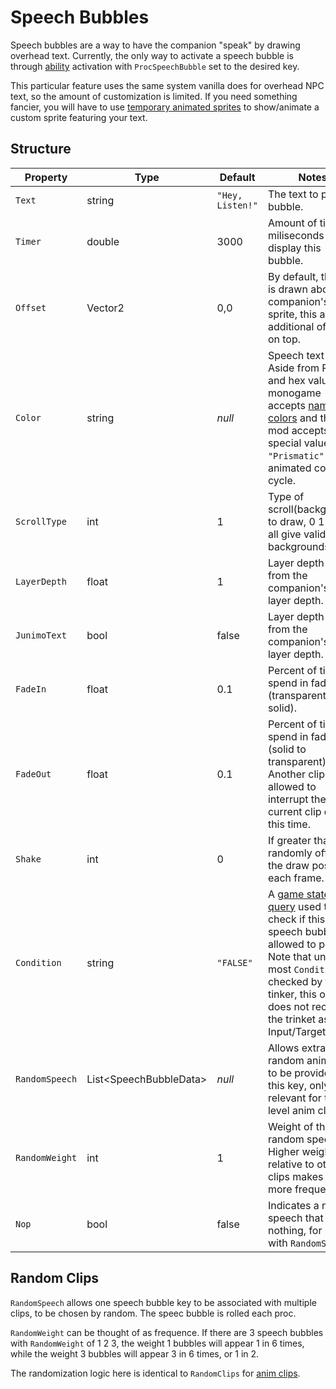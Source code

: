 # Speech Bubbles

Speech bubbles are a way to have the companion "speak" by drawing overhead text.
Currently, the only way to activate a speech bubble is through [ability](4-Ability.md) activation with `ProcSpeechBubble` set to the desired key.

This particular feature uses the same system vanilla does for overhead NPC text, so the amount of customization is limited. If you need something fancier, you will have to use [temporary animated sprites](6-Temporary%20Animated%20Sprite.md) to show/animate a custom sprite featuring your text.

## Structure

| Property | Type | Default | Notes |
| -------- | ---- | ------- | ----- |
| `Text` | string | `"Hey, Listen!"` | The text to put in a bubble. |
| `Timer` | double | 3000 | Amount of time in miliseconds to display this bubble. |
| `Offset` | Vector2 | 0,0 | By default, the text is drawn above the companion's sprite, this adds additional offset on top. |
| `Color` | string | _null_ | Speech text color.<br>Aside from RGB and hex values, monogame accepts [named colors](https://docs.monogame.net/api/Microsoft.Xna.Framework.Color.html) and this mod accepts special value `"Prismatic"` for an animated color cycle. |
| `ScrollType` | int | 1 | Type of scroll(background) to draw, 0 1 2 3 4 all give valid backgrounds. |
| `LayerDepth` | float | 1 | Layer depth offset from the companion's draw layer depth. |
| `JunimoText` | bool | false | Layer depth offset from the companion's draw layer depth. |
| `FadeIn` | float | 0.1 | Percent of timer to spend in fade in (transparent to solid). |
| `FadeOut` | float | 0.1 | Percent of timer to spend in fade out (solid to transparent). Another clip is allowed to interrupt the current clip during this time. |
| `Shake` | int | 0 | If greater than 0, randomly offset the draw position each frame. |
| `Condition` | string | `"FALSE"` | A [game state query](https://stardewvalleywiki.com/Modding:Game_state_queries) used to check if this speech bubble is allowed to play. Note that unlike most `Condition` checked by trinket tinker, this one does not receive the trinket as Input/Target item. |
| `RandomSpeech` | List\<SpeechBubbleData\> | _null_ | Allows extra random anim clips to be provided for this key, only relevant for the top level anim clip. |
| `RandomWeight` | int | 1 | Weight of this random speech. Higher weight relative to other clips makes it more frequent. |
| `Nop` | bool | false | Indicates a no-op speech that does nothing, for use with `RandomSpeech`. |

## Random Clips

`RandomSpeech` allows one speech bubble key to be associated with multiple clips, to be chosen by random. The speec bubble is rolled each proc.

`RandomWeight` can be thought of as frequence. If there are 3 speech bubbles with `RandomWeight` of 1 2 3, the weight 1 bubbles will appear 1 in 6 times, while the weight 3 bubbles will appear 3 in 6 times, or 1 in 2.

The randomization logic here is identical to `RandomClips` for [anim clips](3.2-Animation%20Clips.md).
